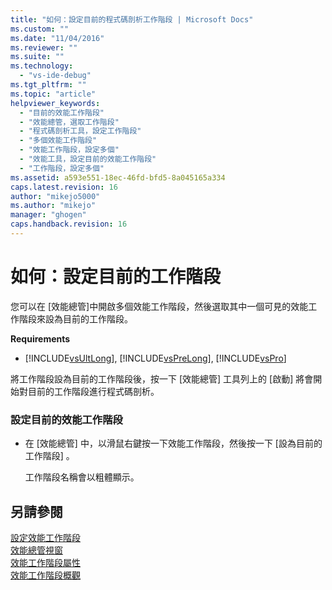 ```yaml
---
title: "如何：設定目前的程式碼剖析工作階段 | Microsoft Docs"
ms.custom: ""
ms.date: "11/04/2016"
ms.reviewer: ""
ms.suite: ""
ms.technology: 
  - "vs-ide-debug"
ms.tgt_pltfrm: ""
ms.topic: "article"
helpviewer_keywords: 
  - "目前的效能工作階段"
  - "效能總管，選取工作階段"
  - "程式碼剖析工具，設定工作階段"
  - "多個效能工作階段"
  - "效能工作階段，設定多個"
  - "效能工具，設定目前的效能工作階段"
  - "工作階段，設定多個"
ms.assetid: a593e551-18ec-46fd-bfd5-8a045165a334
caps.latest.revision: 16
author: "mikejo5000"
ms.author: "mikejo"
manager: "ghogen"
caps.handback.revision: 16
---
```

# <a name="how-to-set-the-current-session"></a>如何：設定目前的工作階段
您可以在 [效能總管]中開啟多個效能工作階段，然後選取其中一個可見的效能工作階段來設為目前的工作階段。  
  
 **Requirements**  
  
-   [!INCLUDE[vsUltLong](../code-quality/includes/vsultlong_md.md)], [!INCLUDE[vsPreLong](../code-quality/includes/vsprelong_md.md)], [!INCLUDE[vsPro](../code-quality/includes/vspro_md.md)]  
  
 將工作階段設為目前的工作階段後，按一下 [效能總管] 工具列上的 [啟動] 將會開始對目前的工作階段進行程式碼剖析。  
  
### <a name="to-set-current-performance-session"></a>設定目前的效能工作階段  
  
-   在 [效能總管] 中，以滑鼠右鍵按一下效能工作階段，然後按一下 [設為目前的工作階段] 。  
  
     工作階段名稱會以粗體顯示。  
  
## <a name="see-also"></a>另請參閱  
 [設定效能工作階段](../profiling/configuring-performance-sessions.md)   
 [效能總管視窗](../profiling/performance-explorer-window.md)   
 [效能工作階段屬性](../profiling/performance-session-properties.md)   
 [效能工作階段概觀](../profiling/performance-session-overview.md)


<!--HONumber=Feb17_HO4-->


